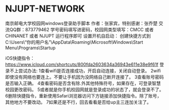 # NJUPT-NETWORK
南京邮电大学校园网windows登录助手脚本
作者：张家宾，特别感谢：张乔楚
交流QQ群：873779462
学号密码填写进密码，校园网类型填写：CMCC  或者 CHINANET 或者 NJUPT
运行程序即可
设置开机自启动：
创建快捷方式到
C:\Users\“你的用户名”\AppData\Roaming\Microsoft\Windows\Start Menu\Programs\Startup

iOS快捷指令：https://www.icloud.com/shortcuts/800fda2603634a36943e611e38e9f61f
登录不上尝试办法:
1查看wifi是否连接成功，开启自动连接，关闭自动登录。
2wifi即使没有网络也要连上。不要让手机因为没网络自己断开连接了。
3查看账号密码是否输入正确。
4查看密码是否含有除.外其他特殊符号，如果存在，可登录智慧校园更改密码。
5或者就是你手机校园网就是登录成功的状态了，就会登录不了。
6删除快捷指令，重新使用Safari浏览器访问下方链接添加快捷指令。除了账号，其他地方不要改动。
7如果还是不行，回去看看是否给up主三连加关注了。

